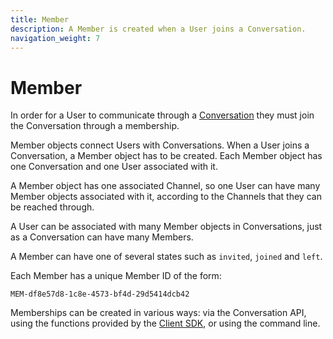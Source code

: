 ```yaml
---
title: Member
description: A Member is created when a User joins a Conversation.
navigation_weight: 7
---
```


# Member

In order for a User to communicate through a [Conversation](/conversation/concepts/conversation) they must join the Conversation through a membership.

Member objects connect Users with Conversations. When a User joins a Conversation, a Member object has to be created. Each Member object has one Conversation and one User associated with it.

A Member object has one associated Channel, so one User can have many Member objects associated with it, according to the Channels that they can be reached through.

A User can be associated with many Member objects in Conversations, just as a Conversation can have many Members.

A Member can have one of several states such as `invited`, `joined` and `left`.

Each Member has a unique Member ID of the form:

```
MEM-df8e57d8-1c8e-4573-bf4d-29d5414dcb42
```

Memberships can be created in various ways: via the Conversation API, using the functions provided by the [Client SDK](/stitch/overview), or using the command line.
